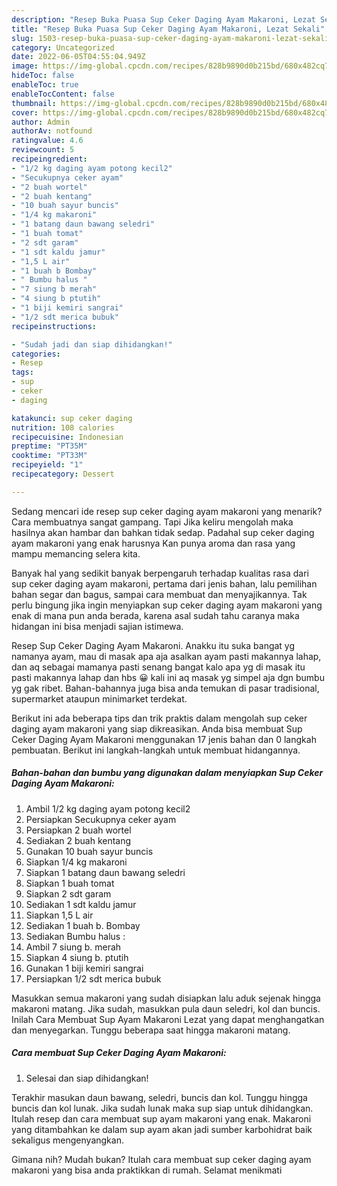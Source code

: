 ```yaml
---
description: "Resep Buka Puasa Sup Ceker Daging Ayam Makaroni, Lezat Sekali"
title: "Resep Buka Puasa Sup Ceker Daging Ayam Makaroni, Lezat Sekali"
slug: 1503-resep-buka-puasa-sup-ceker-daging-ayam-makaroni-lezat-sekali
category: Uncategorized
date: 2022-06-05T04:55:04.949Z
image: https://img-global.cpcdn.com/recipes/828b9890d0b215bd/680x482cq70/sup-ceker-daging-ayam-makaroni-foto-resep-utama.jpg
hideToc: false
enableToc: true
enableTocContent: false
thumbnail: https://img-global.cpcdn.com/recipes/828b9890d0b215bd/680x482cq70/sup-ceker-daging-ayam-makaroni-foto-resep-utama.jpg
cover: https://img-global.cpcdn.com/recipes/828b9890d0b215bd/680x482cq70/sup-ceker-daging-ayam-makaroni-foto-resep-utama.jpg
author: Admin
authorAv: notfound
ratingvalue: 4.6
reviewcount: 5
recipeingredient:
- "1/2 kg daging ayam potong kecil2"
- "Secukupnya ceker ayam"
- "2 buah wortel"
- "2 buah kentang"
- "10 buah sayur buncis"
- "1/4 kg makaroni"
- "1 batang daun bawang seledri"
- "1 buah tomat"
- "2 sdt garam"
- "1 sdt kaldu jamur"
- "1,5 L air"
- "1 buah b Bombay"
- " Bumbu halus "
- "7 siung b merah"
- "4 siung b ptutih"
- "1 biji kemiri sangrai"
- "1/2 sdt merica bubuk"
recipeinstructions:

- "Sudah jadi dan siap dihidangkan!"
categories:
- Resep
tags:
- sup
- ceker
- daging

katakunci: sup ceker daging 
nutrition: 108 calories
recipecuisine: Indonesian
preptime: "PT35M"
cooktime: "PT33M"
recipeyield: "1"
recipecategory: Dessert

---
```



Sedang mencari ide resep sup ceker daging ayam makaroni yang menarik? Cara membuatnya sangat gampang. Tapi Jika keliru mengolah maka hasilnya akan hambar dan bahkan tidak sedap. Padahal sup ceker daging ayam makaroni yang enak harusnya Kan punya aroma dan rasa yang mampu memancing selera kita.


Banyak hal yang sedikit banyak berpengaruh terhadap kualitas rasa dari sup ceker daging ayam makaroni, pertama dari jenis bahan, lalu pemilihan bahan segar dan bagus, sampai cara membuat dan menyajikannya. Tak perlu bingung jika ingin menyiapkan sup ceker daging ayam makaroni yang enak di mana pun anda berada, karena asal sudah tahu caranya maka hidangan ini bisa menjadi sajian istimewa.

Resep Sup Ceker Daging Ayam Makaroni. Anakku itu suka bangat yg namanya ayam, mau di masak apa aja asalkan ayam pasti makannya lahap, dan aq sebagai mamanya pasti senang bangat kalo apa yg di masak itu pasti makannya lahap dan hbs 😀 kali ini aq masak yg simpel aja dgn bumbu yg gak ribet. Bahan-bahannya juga bisa anda temukan di pasar tradisional, supermarket ataupun minimarket terdekat.


Berikut ini ada beberapa tips dan trik praktis dalam mengolah sup ceker daging ayam makaroni yang siap dikreasikan. Anda bisa membuat Sup Ceker Daging Ayam Makaroni menggunakan 17 jenis bahan dan 0 langkah pembuatan. Berikut ini langkah-langkah untuk membuat hidangannya.

<!--inarticleads1-->

##### Bahan-bahan dan bumbu yang digunakan dalam menyiapkan Sup Ceker Daging Ayam Makaroni:

1. Ambil 1/2 kg daging ayam potong kecil2
1. Persiapkan Secukupnya ceker ayam
1. Persiapkan 2 buah wortel
1. Sediakan 2 buah kentang
1. Gunakan 10 buah sayur buncis
1. Siapkan 1/4 kg makaroni
1. Siapkan 1 batang daun bawang seledri
1. Siapkan 1 buah tomat
1. Siapkan 2 sdt garam
1. Sediakan 1 sdt kaldu jamur
1. Siapkan 1,5 L air
1. Sediakan 1 buah b. Bombay
1. Sediakan  Bumbu halus :
1. Ambil 7 siung b. merah
1. Siapkan 4 siung b. ptutih
1. Gunakan 1 biji kemiri sangrai
1. Persiapkan 1/2 sdt merica bubuk


Masukkan semua makaroni yang sudah disiapkan lalu aduk sejenak hingga makaroni matang. Jika sudah, masukkan pula daun seledri, kol dan buncis. Inilah Cara Membuat Sup Ayam Makaroni Lezat yang dapat menghangatkan dan menyegarkan. Tunggu beberapa saat hingga makaroni matang. 

<!--inarticleads2-->

##### Cara membuat Sup Ceker Daging Ayam Makaroni:


1. Selesai dan siap dihidangkan!

Terakhir masukan daun bawang, seledri, buncis dan kol. Tunggu hingga buncis dan kol lunak. Jika sudah lunak maka sup siap untuk dihidangkan. Itulah resep dan cara membuat sup ayam makaroni yang enak. Makaroni yang ditambahkan ke dalam sup ayam akan jadi sumber karbohidrat baik sekaligus mengenyangkan. 

Gimana nih? Mudah bukan? Itulah cara membuat sup ceker daging ayam makaroni yang bisa anda praktikkan di rumah. Selamat menikmati
